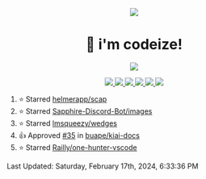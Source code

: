 <p align="center">
    <img src="https://avatars.githubusercontent.com/u/63158950?s=400&u=dd76c829ae30921e131dcbe7c830dc368e2d6e8a&v=4" />
</p>

<h1 align="center">
    👋 i'm codeize!
</h1>

<p align="center">
  <a href="https://skillicons.dev">
    <img align="center" src="https://skillicons.dev/icons?i=discord,bots,ts,nodejs,mysql,postgresql,react,nextjs,tailwindcss" />
  </a>
</p>

<p align="center">
  <a href="https://discord.com/users/668423998777982997">
    <img src="https://nocache.advaith.workers.dev?url=https://img.shields.io/endpoint?url=https://dev.discordprofiles.me/api/badge/status/668423998777982997?simple=true" />
    <img src="https://nocache.advaith.workers.dev?url=https://img.shields.io/endpoint?url=https://dev.discordprofiles.me/api/badge/vscode/668423998777982997" />
    <img src="https://nocache.advaith.workers.dev?url=https://img.shields.io/endpoint?url=https://dev.discordprofiles.me/api/badge/playing/668423998777982997" />
    <img src="https://nocache.advaith.workers.dev?url=https://img.shields.io/endpoint?url=https://dev.discordprofiles.me/api/badge/spotify/668423998777982997" />
    <img src="https://komarev.com/ghpvc/?username=codeize" />
    <img src="https://hits.link/hits?url=https%3A%2F%2Fgithub.com%2FCodeize" />
  </a>
</p>

<!--RECENT_ACTIVITY:start-->
1. ⭐ Starred [helmerapp/scap](https://github.com/helmerapp/scap)<br>
2. ⭐ Starred [Sapphire-Discord-Bot/images](https://github.com/Sapphire-Discord-Bot/images)<br>
3. ⭐ Starred [lmsqueezy/wedges](https://github.com/lmsqueezy/wedges)<br>
4. 👍 Approved [#35](https://github.com/buape/kiai-docs/pull/35#pullrequestreview-1845177559) in [buape/kiai-docs](https://github.com/buape/kiai-docs)<br>
5. ⭐ Starred [Railly/one-hunter-vscode](https://github.com/Railly/one-hunter-vscode)<br>
<!--RECENT_ACTIVITY:end-->

<!--RECENT_ACTIVITY:last_update-->
Last Updated: Saturday, February 17th, 2024, 6:33:36 PM
<!--RECENT_ACTIVITY:last_update_end-->
